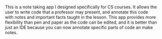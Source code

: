 This is a note taking app I designed specifically for CS courses. It allows the user to write code that a professor may present, and annotate this code with notes and important facts taught in the lesson. This app provides more flexibility than pen and paper as the code can be edited, and it is better than just an IDE because you can now annotate specific parts of code an make notes.

